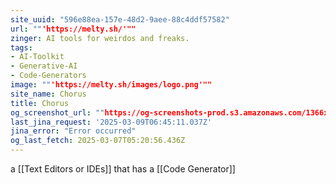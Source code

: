 ```yaml
---
site_uuid: "596e88ea-157e-48d2-9aee-88c4ddf57582"
url: ""'https://melty.sh/'""
zinger: AI tools for weirdos and freaks.
tags:
- AI-Toolkit
- Generative-AI
- Code-Generators
image: ""'https://melty.sh/images/logo.png'""
site_name: Chorus
title: Chorus
og_screenshot_url: ""https://og-screenshots-prod.s3.amazonaws.com/1366x768/80/false/b22b4d25a74ebd2e5c40caa5151c5611ff0f0cc65d3ae5888c316b40e9d7ce47.jpeg""
last_jina_request: '2025-03-09T06:45:11.037Z'
jina_error: "Error occurred"
og_last_fetch: 2025-03-07T05:20:56.436Z
---
```


a [[Text Editors or IDEs]] that has a [[Code Generator]]
